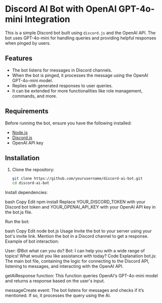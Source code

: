# Discord AI Bot with OpenAI GPT-4o-mini Integration

This is a simple Discord bot built using `discord.js` and the OpenAI API. The bot uses GPT-4o-mini for handling queries and providing helpful responses when pinged by users.

## Features

- The bot listens for messages in Discord channels.
- When the bot is pinged, it processes the message using the OpenAI GPT-4o-mini model.
- Replies with generated responses to user queries.
- It can be extended for more functionalities like role management, commands, and more.

## Requirements

Before running the bot, ensure you have the following installed:

- [Node.js](https://nodejs.org/)
- [Discord.js](https://discord.js.org/)
- OpenAI API key

## Installation

1. Clone the repository:
   ```bash
   git clone https://github.com/yourusername/discord-ai-bot.git
   cd discord-ai-bot
Install dependencies:

bash
Copy
Edit
npm install
Replace YOUR_DISCORD_TOKEN with your Discord bot token and YOUR_OPENAI_API_KEY with your OpenAI API key in the bot.js file.

Run the bot:

bash
Copy
Edit
node bot.js
Usage
Invite the bot to your server using your bot's invite link.
Mention the bot in a Discord channel to get a response.
Example of bot interaction:

User: @Bot what can you do?
Bot: I can help you with a wide range of topics! What would you like assistance with today?
Code Explanation
bot.js: The main bot file, containing the logic for connecting to the Discord API, listening to messages, and interacting with the OpenAI API.

getAiResponse function: This function queries OpenAI's GPT-4o-mini model and returns a response based on the user's input.

messageCreate event: The bot listens for messages and checks if it’s mentioned. If so, it processes the query using the AI.
